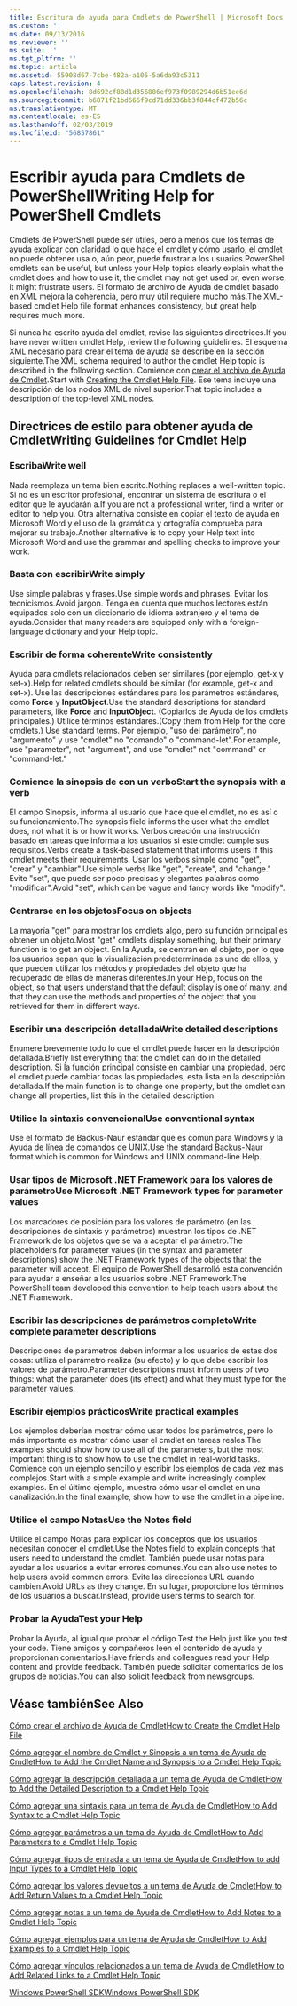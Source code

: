 ```yaml
---
title: Escritura de ayuda para Cmdlets de PowerShell | Microsoft Docs
ms.custom: ''
ms.date: 09/13/2016
ms.reviewer: ''
ms.suite: ''
ms.tgt_pltfrm: ''
ms.topic: article
ms.assetid: 55908d67-7cbe-482a-a105-5a6da93c5311
caps.latest.revision: 4
ms.openlocfilehash: 8d692cf88d1d356886ef973f0989294d6b51ee6d
ms.sourcegitcommit: b6871f21bd666f9cd71dd336bb3f844cf472b56c
ms.translationtype: MT
ms.contentlocale: es-ES
ms.lasthandoff: 02/03/2019
ms.locfileid: "56857861"
---
```

# <a name="writing-help-for-powershell-cmdlets"></a><span data-ttu-id="cfe9c-102">Escribir ayuda para Cmdlets de PowerShell</span><span class="sxs-lookup"><span data-stu-id="cfe9c-102">Writing Help for PowerShell Cmdlets</span></span>

<span data-ttu-id="cfe9c-103">Cmdlets de PowerShell puede ser útiles, pero a menos que los temas de ayuda explicar con claridad lo que hace el cmdlet y cómo usarlo, el cmdlet no puede obtener usa o, aún peor, puede frustrar a los usuarios.</span><span class="sxs-lookup"><span data-stu-id="cfe9c-103">PowerShell cmdlets can be useful, but unless your Help topics clearly explain what the cmdlet does and how to use it, the cmdlet may not get used or, even worse, it might frustrate users.</span></span>
<span data-ttu-id="cfe9c-104">El formato de archivo de Ayuda de cmdlet basado en XML mejora la coherencia, pero muy útil requiere mucho más.</span><span class="sxs-lookup"><span data-stu-id="cfe9c-104">The XML-based cmdlet Help file format enhances consistency, but great help requires much more.</span></span>

<span data-ttu-id="cfe9c-105">Si nunca ha escrito ayuda del cmdlet, revise las siguientes directrices.</span><span class="sxs-lookup"><span data-stu-id="cfe9c-105">If you have never written cmdlet Help, review the following guidelines.</span></span>
<span data-ttu-id="cfe9c-106">El esquema XML necesario para crear el tema de ayuda se describe en la sección siguiente.</span><span class="sxs-lookup"><span data-stu-id="cfe9c-106">The XML schema required to author the cmdlet Help topic is described in the following section.</span></span>
<span data-ttu-id="cfe9c-107">Comience con [crear el archivo de Ayuda de Cmdlet](./how-to-create-the-cmdlet-help-file.md).</span><span class="sxs-lookup"><span data-stu-id="cfe9c-107">Start with [Creating the Cmdlet Help File](./how-to-create-the-cmdlet-help-file.md).</span></span>
<span data-ttu-id="cfe9c-108">Ese tema incluye una descripción de los nodos XML de nivel superior.</span><span class="sxs-lookup"><span data-stu-id="cfe9c-108">That topic includes a description of the top-level XML nodes.</span></span>

## <a name="writing-guidelines-for-cmdlet-help"></a><span data-ttu-id="cfe9c-109">Directrices de estilo para obtener ayuda de Cmdlet</span><span class="sxs-lookup"><span data-stu-id="cfe9c-109">Writing Guidelines for Cmdlet Help</span></span>

### <a name="write-well"></a><span data-ttu-id="cfe9c-110">Escriba</span><span class="sxs-lookup"><span data-stu-id="cfe9c-110">Write well</span></span>
<span data-ttu-id="cfe9c-111">Nada reemplaza un tema bien escrito.</span><span class="sxs-lookup"><span data-stu-id="cfe9c-111">Nothing replaces a well-written topic.</span></span>
<span data-ttu-id="cfe9c-112">Si no es un escritor profesional, encontrar un sistema de escritura o el editor que le ayudarán a.</span><span class="sxs-lookup"><span data-stu-id="cfe9c-112">If you are not a professional writer, find a writer or editor to help you.</span></span>
<span data-ttu-id="cfe9c-113">Otra alternativa consiste en copiar el texto de ayuda en Microsoft Word y el uso de la gramática y ortografía comprueba para mejorar su trabajo.</span><span class="sxs-lookup"><span data-stu-id="cfe9c-113">Another alternative is to copy your Help text into Microsoft Word and use the grammar and spelling checks to improve your work.</span></span>

### <a name="write-simply"></a><span data-ttu-id="cfe9c-114">Basta con escribir</span><span class="sxs-lookup"><span data-stu-id="cfe9c-114">Write simply</span></span>
<span data-ttu-id="cfe9c-115">Use simple palabras y frases.</span><span class="sxs-lookup"><span data-stu-id="cfe9c-115">Use simple words and phrases.</span></span>
<span data-ttu-id="cfe9c-116">Evitar los tecnicismos.</span><span class="sxs-lookup"><span data-stu-id="cfe9c-116">Avoid jargon.</span></span>
<span data-ttu-id="cfe9c-117">Tenga en cuenta que muchos lectores están equipados solo con un diccionario de idioma extranjero y el tema de ayuda.</span><span class="sxs-lookup"><span data-stu-id="cfe9c-117">Consider that many readers are equipped only with a foreign-language dictionary and your Help topic.</span></span>

### <a name="write-consistently"></a><span data-ttu-id="cfe9c-118">Escribir de forma coherente</span><span class="sxs-lookup"><span data-stu-id="cfe9c-118">Write consistently</span></span>
<span data-ttu-id="cfe9c-119">Ayuda para cmdlets relacionados deben ser similares (por ejemplo, get-x y set-x).</span><span class="sxs-lookup"><span data-stu-id="cfe9c-119">Help for related cmdlets should be similar (for example, get-x and set-x).</span></span>
<span data-ttu-id="cfe9c-120">Use las descripciones estándares para los parámetros estándares, como **Force** y **InputObject**.</span><span class="sxs-lookup"><span data-stu-id="cfe9c-120">Use the standard descriptions for standard parameters, like **Force** and **InputObject**.</span></span>
<span data-ttu-id="cfe9c-121">(Copiarlos de Ayuda de los cmdlets principales.) Utilice términos estándares.</span><span class="sxs-lookup"><span data-stu-id="cfe9c-121">(Copy them from Help for the core cmdlets.) Use standard terms.</span></span>
<span data-ttu-id="cfe9c-122">Por ejemplo, "uso del parámetro", no "argumento" y use "cmdlet" no "comando" o "command-let".</span><span class="sxs-lookup"><span data-stu-id="cfe9c-122">For example, use "parameter", not "argument", and use "cmdlet" not "command" or "command-let."</span></span>

### <a name="start-the-synopsis-with-a-verb"></a><span data-ttu-id="cfe9c-123">Comience la sinopsis de con un verbo</span><span class="sxs-lookup"><span data-stu-id="cfe9c-123">Start the synopsis with a verb</span></span>
<span data-ttu-id="cfe9c-124">El campo Sinopsis, informa al usuario que hace que el cmdlet, no es así o su funcionamiento.</span><span class="sxs-lookup"><span data-stu-id="cfe9c-124">The synopsis field informs the user what the cmdlet does, not what it is or how it works.</span></span>
<span data-ttu-id="cfe9c-125">Verbos creación una instrucción basado en tareas que informa a los usuarios si este cmdlet cumple sus requisitos.</span><span class="sxs-lookup"><span data-stu-id="cfe9c-125">Verbs create a task-based statement that informs users if this cmdlet meets their requirements.</span></span>
<span data-ttu-id="cfe9c-126">Usar los verbos simple como "get", "crear" y "cambiar".</span><span class="sxs-lookup"><span data-stu-id="cfe9c-126">Use simple verbs like "get", "create", and "change."</span></span>
<span data-ttu-id="cfe9c-127">Evite "set", que puede ser poco precisas y elegantes palabras como "modificar".</span><span class="sxs-lookup"><span data-stu-id="cfe9c-127">Avoid "set", which can be vague and fancy words like "modify".</span></span>

### <a name="focus-on-objects"></a><span data-ttu-id="cfe9c-128">Centrarse en los objetos</span><span class="sxs-lookup"><span data-stu-id="cfe9c-128">Focus on objects</span></span>
<span data-ttu-id="cfe9c-129">La mayoría "get" para mostrar los cmdlets algo, pero su función principal es obtener un objeto.</span><span class="sxs-lookup"><span data-stu-id="cfe9c-129">Most "get" cmdlets display something, but their primary function is to get an object.</span></span>
<span data-ttu-id="cfe9c-130">En la Ayuda, se centran en el objeto, por lo que los usuarios sepan que la visualización predeterminada es uno de ellos, y que pueden utilizar los métodos y propiedades del objeto que ha recuperado de ellas de maneras diferentes.</span><span class="sxs-lookup"><span data-stu-id="cfe9c-130">In your Help, focus on the object, so that users understand that the default display is one of many, and that they can use the methods and properties of the object that you retrieved for them in different ways.</span></span>

### <a name="write-detailed-descriptions"></a><span data-ttu-id="cfe9c-131">Escribir una descripción detallada</span><span class="sxs-lookup"><span data-stu-id="cfe9c-131">Write detailed descriptions</span></span>
<span data-ttu-id="cfe9c-132">Enumere brevemente todo lo que el cmdlet puede hacer en la descripción detallada.</span><span class="sxs-lookup"><span data-stu-id="cfe9c-132">Briefly list everything that the cmdlet can do in the detailed description.</span></span>
<span data-ttu-id="cfe9c-133">Si la función principal consiste en cambiar una propiedad, pero el cmdlet puede cambiar todas las propiedades, esta lista en la descripción detallada.</span><span class="sxs-lookup"><span data-stu-id="cfe9c-133">If the main function is to change one property, but the cmdlet can change all properties, list this in the detailed description.</span></span>

### <a name="use-conventional-syntax"></a><span data-ttu-id="cfe9c-134">Utilice la sintaxis convencional</span><span class="sxs-lookup"><span data-stu-id="cfe9c-134">Use conventional syntax</span></span>
<span data-ttu-id="cfe9c-135">Use el formato de Backus-Naur estándar que es común para Windows y la Ayuda de línea de comandos de UNIX.</span><span class="sxs-lookup"><span data-stu-id="cfe9c-135">Use the standard Backus-Naur format which is common for Windows and UNIX command-line Help.</span></span>

### <a name="use-microsoft-net-framework-types-for-parameter-values"></a><span data-ttu-id="cfe9c-136">Usar tipos de Microsoft .NET Framework para los valores de parámetro</span><span class="sxs-lookup"><span data-stu-id="cfe9c-136">Use Microsoft .NET Framework types for parameter values</span></span>
<span data-ttu-id="cfe9c-137">Los marcadores de posición para los valores de parámetro (en las descripciones de sintaxis y parámetros) muestran los tipos de .NET Framework de los objetos que se va a aceptar el parámetro.</span><span class="sxs-lookup"><span data-stu-id="cfe9c-137">The placeholders for parameter values (in the syntax and parameter descriptions) show the .NET Framework types of the objects that the parameter will accept.</span></span>
<span data-ttu-id="cfe9c-138">El equipo de PowerShell desarrolló esta convención para ayudar a enseñar a los usuarios sobre .NET Framework.</span><span class="sxs-lookup"><span data-stu-id="cfe9c-138">The PowerShell team developed this convention to help teach users about the .NET Framework.</span></span>

### <a name="write-complete-parameter-descriptions"></a><span data-ttu-id="cfe9c-139">Escribir las descripciones de parámetros completo</span><span class="sxs-lookup"><span data-stu-id="cfe9c-139">Write complete parameter descriptions</span></span>
<span data-ttu-id="cfe9c-140">Descripciones de parámetros deben informar a los usuarios de estas dos cosas: utiliza el parámetro realiza (su efecto) y lo que debe escribir los valores de parámetro.</span><span class="sxs-lookup"><span data-stu-id="cfe9c-140">Parameter descriptions must inform users of two things: what the parameter does (its effect) and what they must type for the parameter values.</span></span>

### <a name="write-practical-examples"></a><span data-ttu-id="cfe9c-141">Escribir ejemplos prácticos</span><span class="sxs-lookup"><span data-stu-id="cfe9c-141">Write practical examples</span></span>
<span data-ttu-id="cfe9c-142">Los ejemplos deberían mostrar cómo usar todos los parámetros, pero lo más importante es mostrar cómo usar el cmdlet en tareas reales.</span><span class="sxs-lookup"><span data-stu-id="cfe9c-142">The examples should show how to use all of the parameters, but the most important thing is to show how to use the cmdlet in real-world tasks.</span></span>
<span data-ttu-id="cfe9c-143">Comience con un ejemplo sencillo y escribir los ejemplos de cada vez más complejos.</span><span class="sxs-lookup"><span data-stu-id="cfe9c-143">Start with a simple example and write increasingly complex examples.</span></span>
<span data-ttu-id="cfe9c-144">En el último ejemplo, muestra cómo usar el cmdlet en una canalización.</span><span class="sxs-lookup"><span data-stu-id="cfe9c-144">In the final example, show how to use the cmdlet in a pipeline.</span></span>

### <a name="use-the-notes-field"></a><span data-ttu-id="cfe9c-145">Utilice el campo Notas</span><span class="sxs-lookup"><span data-stu-id="cfe9c-145">Use the Notes field</span></span>
<span data-ttu-id="cfe9c-146">Utilice el campo Notas para explicar los conceptos que los usuarios necesitan conocer el cmdlet.</span><span class="sxs-lookup"><span data-stu-id="cfe9c-146">Use the Notes field to explain concepts that users need to understand the cmdlet.</span></span>
<span data-ttu-id="cfe9c-147">También puede usar notas para ayudar a los usuarios a evitar errores comunes.</span><span class="sxs-lookup"><span data-stu-id="cfe9c-147">You can also use notes to help users avoid common errors.</span></span>
<span data-ttu-id="cfe9c-148">Evite las direcciones URL cuando cambien.</span><span class="sxs-lookup"><span data-stu-id="cfe9c-148">Avoid URLs as they change.</span></span>
<span data-ttu-id="cfe9c-149">En su lugar, proporcione los términos de los usuarios a buscar.</span><span class="sxs-lookup"><span data-stu-id="cfe9c-149">Instead, provide users terms to search for.</span></span>

### <a name="test-your-help"></a><span data-ttu-id="cfe9c-150">Probar la Ayuda</span><span class="sxs-lookup"><span data-stu-id="cfe9c-150">Test your Help</span></span>
<span data-ttu-id="cfe9c-151">Probar la Ayuda, al igual que probar el código.</span><span class="sxs-lookup"><span data-stu-id="cfe9c-151">Test the Help just like you test your code.</span></span>
<span data-ttu-id="cfe9c-152">Tiene amigos y compañeros leen el contenido de ayuda y proporcionan comentarios.</span><span class="sxs-lookup"><span data-stu-id="cfe9c-152">Have friends and colleagues read your Help content and provide feedback.</span></span>
<span data-ttu-id="cfe9c-153">También puede solicitar comentarios de los grupos de noticias.</span><span class="sxs-lookup"><span data-stu-id="cfe9c-153">You can also solicit feedback from newsgroups.</span></span>

## <a name="see-also"></a><span data-ttu-id="cfe9c-154">Véase también</span><span class="sxs-lookup"><span data-stu-id="cfe9c-154">See Also</span></span>

 [<span data-ttu-id="cfe9c-155">Cómo crear el archivo de Ayuda de Cmdlet</span><span class="sxs-lookup"><span data-stu-id="cfe9c-155">How to Create the Cmdlet Help File</span></span>](./how-to-create-the-cmdlet-help-file.md)

 [<span data-ttu-id="cfe9c-156">Cómo agregar el nombre de Cmdlet y Sinopsis a un tema de Ayuda de Cmdlet</span><span class="sxs-lookup"><span data-stu-id="cfe9c-156">How to Add the Cmdlet Name and Synopsis to a Cmdlet Help Topic</span></span>](./how-to-add-the-cmdlet-name-and-synopsis-to-a-cmdlet-help-topic.md)

 [<span data-ttu-id="cfe9c-157">Cómo agregar la descripción detallada a un tema de Ayuda de Cmdlet</span><span class="sxs-lookup"><span data-stu-id="cfe9c-157">How to Add the Detailed Description to a Cmdlet Help Topic</span></span>](./how-to-add-a-cmdlet-description.md)

 [<span data-ttu-id="cfe9c-158">Cómo agregar una sintaxis para un tema de Ayuda de Cmdlet</span><span class="sxs-lookup"><span data-stu-id="cfe9c-158">How to Add Syntax to a Cmdlet Help Topic</span></span>](./how-to-add-syntax-to-a-cmdlet-help-topic.md)

 [<span data-ttu-id="cfe9c-159">Cómo agregar parámetros a un tema de Ayuda de Cmdlet</span><span class="sxs-lookup"><span data-stu-id="cfe9c-159">How to Add Parameters to a Cmdlet Help Topic</span></span>](./how-to-add-parameter-information.md)

 [<span data-ttu-id="cfe9c-160">Cómo agregar tipos de entrada a un tema de Ayuda de Cmdlet</span><span class="sxs-lookup"><span data-stu-id="cfe9c-160">How to add Input Types to a Cmdlet Help Topic</span></span>](./how-to-add-input-types-to-a-cmdlet-help-topic.md)

 [<span data-ttu-id="cfe9c-161">Cómo agregar los valores devueltos a un tema de Ayuda de Cmdlet</span><span class="sxs-lookup"><span data-stu-id="cfe9c-161">How to Add Return Values to a Cmdlet Help Topic</span></span>](./how-to-add-return-values-to-a-cmdlet-help-topic.md)

 [<span data-ttu-id="cfe9c-162">Cómo agregar notas a un tema de Ayuda de Cmdlet</span><span class="sxs-lookup"><span data-stu-id="cfe9c-162">How to Add Notes to a Cmdlet Help Topic</span></span>](./how-to-add-notes-to-a-cmdlet-help-topic.md)

 [<span data-ttu-id="cfe9c-163">Cómo agregar ejemplos para un tema de Ayuda de Cmdlet</span><span class="sxs-lookup"><span data-stu-id="cfe9c-163">How to Add Examples to a Cmdlet Help Topic</span></span>](./how-to-add-examples-to-a-cmdlet-help-topic.md)

 [<span data-ttu-id="cfe9c-164">Cómo agregar vínculos relacionados a un tema de Ayuda de Cmdlet</span><span class="sxs-lookup"><span data-stu-id="cfe9c-164">How to Add Related Links to a Cmdlet Help Topic</span></span>](./how-to-add-related-links-to-a-cmdlet-help-topic.md)

 [<span data-ttu-id="cfe9c-165">Windows PowerShell SDK</span><span class="sxs-lookup"><span data-stu-id="cfe9c-165">Windows PowerShell SDK</span></span>](../windows-powershell-reference.md)